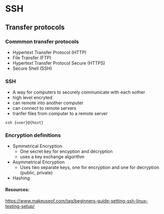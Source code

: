 # SSH

## Transfer protocols

### Commmon transfer protocols

- Hypertext Transfer Protocol (HTTP)
- File Transfer (FTP)
- Hypertext Transfer Protocol Secure (HTTPS)
- Secure Shell (SSH)

### SSH

- A way for computers to securely communicate with each sother
- high level encryted
- can remote into another computer
- can connect to remote servers
- tranfer files from computer to a remote server

```
ssh {user}@{host}
```

### Encryption definitions

- Symmetrical Encryption
  - One secret key for encyption and decryption
  - uses a key exchange algorithm
- Asymmetrical Encryption
  - Uses two separate keys, one for encryption and one for decryption (public, private)
- Hashing

#### Resources:

https://www.makeuseof.com/tag/beginners-guide-setting-ssh-linux-testing-setup/
